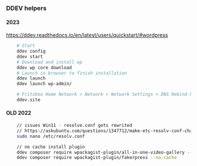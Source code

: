 ### DDEV helpers

#### 2023
https://ddev.readthedocs.io/en/latest/users/quickstart/#wordpress
```sh
    # Start
    ddev config
    ddev start
    # Download and install wp
    ddev wp core download
    # Launch in browser to finish installation
    ddev launch
    ddev launch wp-admin/
```



```sh
    # Fritzbox Home Network > Network > Network Settings > DNS Rebind Protection
    ddev.site
```




#### OLD 2022
```sh
    // issues Win11 - resolve.conf gets rewrited
    // https://askubuntu.com/questions/1347712/make-etc-resolv-conf-changes-permanent-in-wsl-2
    sudo nano /etc/resolv.conf

    // no cache install plugin 
    ddev composer require wpackagist-plugin/all-in-one-video-gallery --no-cache
    ddev composer require wpackagist-plugin/fakerpress --no-cache
```
